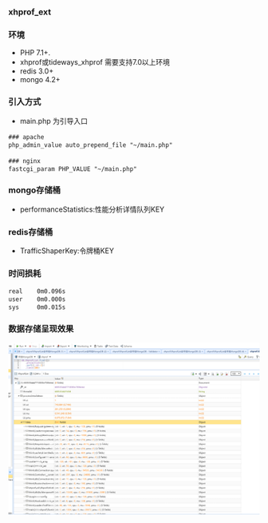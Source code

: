 ### xhprof_ext

### 环境

- PHP 7.1+.
- xhprof或tideways_xhprof 需要支持7.0以上环境
- redis 3.0+
- mongo 4.2+

### 引入方式
- main.php 为引导入口

 ```shell script
### apache
php_admin_value auto_prepend_file "~/main.php"

### nginx 
fastcgi_param PHP_VALUE "~/main.php"
```

### mongo存储桶
- performanceStatistics:性能分析详情队列KEY
### redis存储桶
- TrafficShaperKey:令牌桶KEY


### 时间损耗
```shell script
real    0m0.096s
user    0m0.000s
sys     0m0.015s
```
### 数据存储呈现效果
![avatar](image\1.png)
